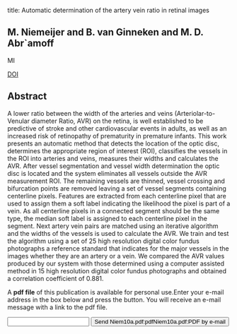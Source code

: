 title: Automatic determination of the artery vein ratio in retinal images

## M. Niemeijer and B. van Ginneken and M. D. Abr`amoff
MI

<a href="https://doi.org/10.1117/12.844469">DOI</a>

## Abstract
A lower ratio between the width of the arteries and veins (Arteriolar-to-Venular diameter Ratio, AVR) on the retina, is well established to be predictive of stroke and other cardiovascular events in adults, as well as an increased risk of retinopathy of prematurity in premature infants. This work presents an automatic method that detects the location of the optic disc, determines the appropriate region of interest (ROI), classifies the vessels in the ROI into arteries and veins, measures their widths and calculates the AVR. After vessel segmentation and vessel width determination the optic disc is located and the system eliminates all vessels outside the AVR measurement ROI. The remaining vessels are thinned, vessel crossing and bifurcation points are removed leaving a set of vessel segments containing centerline pixels. Features are extracted from each centerline pixel that are used to assign them a soft label indicating the likelihood the pixel is part of a vein. As all centerline pixels in a connected segment should be the same type, the median soft label is assigned to each centerline pixel in the segment. Next artery vein pairs are matched using an iterative algorithm and the widths of the vessels is used to calculate the AVR. We train and test the algorithm using a set of 25 high resolution digital color fundus photographs a reference standard that indicates for the major vessels in the images whether they are an artery or a vein. We compared the AVR values produced by our system with those determined using a computer assisted method in 15 high resolution digital color fundus photographs and obtained a correlation coefficient of 0.881.

A <b>pdf file</b> of this publication is available for personal use.Enter your e-mail address in the box below and press the button. You will receive an e-mail message with a link to the pdf file.
<form action="sender.php">  <input type="text" name="email">  <input type="submit" value="Send Niem10a.pdf:pdfNiem10a.pdf:PDF by e-mail"></form>